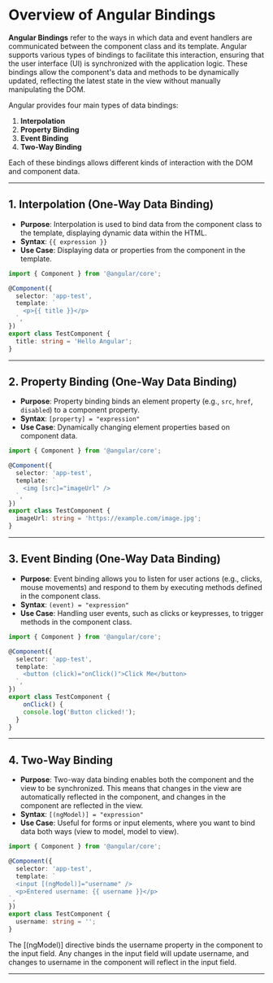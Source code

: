 # Overview of Angular Bindings

**Angular Bindings** refer to the ways in which data and event handlers are communicated between the component class and its template. Angular supports various types of bindings to facilitate this interaction, ensuring that the user interface (UI) is synchronized with the application logic. These bindings allow the component's data and methods to be dynamically updated, reflecting the latest state in the view without manually manipulating the DOM.

Angular provides four main types of data bindings:
1. **Interpolation**
2. **Property Binding**
3. **Event Binding**
4. **Two-Way Binding**

Each of these bindings allows different kinds of interaction with the DOM and component data.

---

## 1. Interpolation (One-Way Data Binding)
- **Purpose**: Interpolation is used to bind data from the component class to the template, displaying dynamic data within the HTML.
- **Syntax**: `{{ expression }}`
- **Use Case**: Displaying data or properties from the component in the template.

```typescript
import { Component } from '@angular/core';

@Component({
  selector: 'app-test',
  template: `
    <p>{{ title }}</p>
  `,
})
export class TestComponent {
  title: string = 'Hello Angular';
}
```

---

## 2. Property Binding (One-Way Data Binding)
- **Purpose**: Property binding binds an element property (e.g., `src`, `href`, `disabled`) to a component property.
- **Syntax**: `[property] = "expression"`
- **Use Case**: Dynamically changing element properties based on component data.

```typescript
import { Component } from '@angular/core';

@Component({
  selector: 'app-test',
  template: `
    <img [src]="imageUrl" />
  `,
})
export class TestComponent {
  imageUrl: string = 'https://example.com/image.jpg';
}
```

---

## 3. Event Binding (One-Way Data Binding)
- **Purpose**: Event binding allows you to listen for user actions (e.g., clicks, mouse movements) and respond to them by executing methods defined in the component class.
- **Syntax**: `(event) = "expression"`
- **Use Case**: Handling user events, such as clicks or keypresses, to trigger methods in the component class.

```typescript
import { Component } from '@angular/core';

@Component({
  selector: 'app-test',
  template: `
    <button (click)="onClick()">Click Me</button>
  `,
})
export class TestComponent {
    onClick() {
    console.log('Button clicked!');
  }
}
```

---

## 4. Two-Way Binding
- **Purpose**: Two-way data binding enables both the component and the view to be synchronized. This means that changes in the view are automatically reflected in the component, and changes in the component are reflected in the view.
- **Syntax**: `[(ngModel)] = "expression"`
- **Use Case**: Useful for forms or input elements, where you want to bind data both ways (view to model, model to view).

```typescript
import { Component } from '@angular/core';

@Component({
  selector: 'app-test',
  template: `
  <input [(ngModel)]="username" />
  <p>Entered username: {{ username }}</p>
`,
})
export class TestComponent {
  username: string = '';
}
```

The [(ngModel)] directive binds the username property in the component to the input field. Any changes in the input field will update username, and changes to username in the component will reflect in the input field.

---
